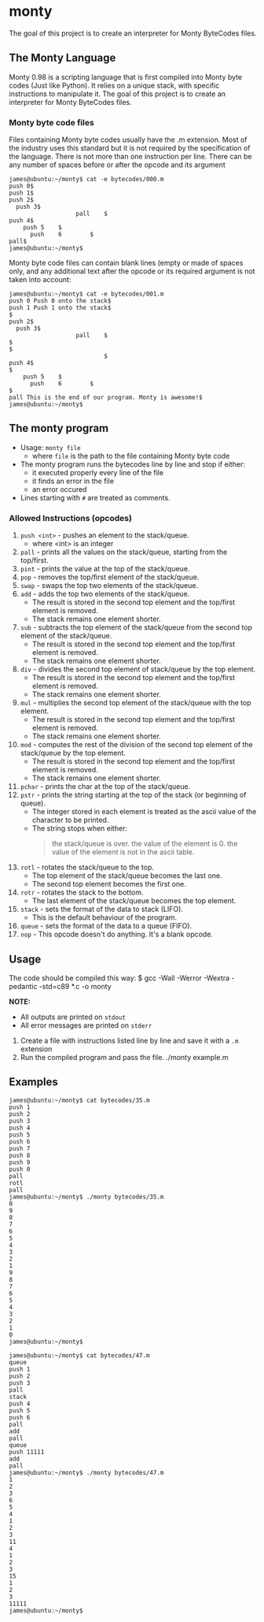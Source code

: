 # monty
The goal of this project is to create an interpreter for Monty ByteCodes files.

## The Monty Language
Monty 0.98 is a scripting language that is first compiled into Monty byte codes (Just like Python). It relies on a unique stack, with specific instructions to manipulate it. The goal of this project is to create an interpreter for Monty ByteCodes files.

### Monty byte code files
Files containing Monty byte codes usually have the .m extension. Most of the industry uses this standard but it is not required by the specification of the language. There is not more than one instruction per line. There can be any number of spaces before or after the opcode and its argument

	james@ubuntu:~/monty$ cat -e bytecodes/000.m
	push 0$
	push 1$
	push 2$
	  push 3$
					   pall    $
	push 4$
		push 5    $
		  push    6        $
	pall$
	james@ubuntu:~/monty$

Monty byte code files can contain blank lines (empty or made of spaces only, and any additional text after the opcode or its required argument is not taken into account:

	james@ubuntu:~/monty$ cat -e bytecodes/001.m
	push 0 Push 0 onto the stack$
	push 1 Push 1 onto the stack$
	$
	push 2$
	  push 3$
					   pall    $
	$
	$
							   $
	push 4$
	$
		push 5    $
		  push    6        $
	$
	pall This is the end of our program. Monty is awesome!$
	james@ubuntu:~/monty$

## The monty program
* Usage: `monty file`
	- where `file` is the path to the file containing Monty byte code
* The monty program runs the bytecodes line by line and stop if either:
	- it executed properly every line of the file
	- it finds an error in the file
	- an error occured
* Lines starting with `#` are treated as comments.

### Allowed Instructions (opcodes)
1. `push <int>` - pushes an element to the stack/queue.
	- where \<int\> is an integer
2. `pall` - prints all the values on the stack/queue, starting from the top/first.
3. `pint` - prints the value at the top of the stack/queue.
4. `pop` - removes the top/first element of the stack/queue.
5. `swap` - swaps the top two elements of the stack/queue.
6. `add` - adds the top two elements of the stack/queue.
	- The result is stored in the second top element and the top/first element is removed.
	- The stack remains one element shorter.
7. `sub` - subtracts the top element of the stack/queue from the second top element of the stack/queue.
	- The result is stored in the second top element and the top/first element is removed.
	- The stack remains one element shorter.
8. `div` - divides the second top element of stack/queue by the top element.
	- The result is stored in the second top element and the top/first element is removed.
	- The stack remains one element shorter.
9. `mul` - multiplies the second top element of the stack/queue with the top element.
	- The result is stored in the second top element and the top/first element is removed.
	- The stack remains one element shorter.
10. `mod` - computes the rest of the division of the second top element of the stack/queue by the top element.
	- The result is stored in the second top element and the top/first element is removed.
	- The stack remains one element shorter.
11. `pchar` - prints the char at the top of the stack/queue.
12. `pstr` - prints the string starting at the top of the stack (or beginning of queue).
	- The integer stored in each element is treated as the ascii value of the character to be printed.
	- The string stops when either:
		> the stack/queue is over.
		> the value of the element is 0.
		> the value of the element is not in the ascii table.
13. `rotl` - rotates the stack/queue to the top.
	- The top element of the stack/queue becomes the last one.
	- The second top element becomes the first one.
14. `rotr` - rotates the stack to the bottom.
	- The last element of the stack/queue becomes the top element.
15. `stack` - sets the format of the data to stack (LIFO).
	- This is the default behaviour of the program.
16. `queue` - sets the format of the data to a queue (FIFO).
17. `nop` - This opcode doesn't do anything. It's a blank opcode.

## Usage
The code should be compiled this way:
	$ gcc -Wall -Werror -Wextra -pedantic -std=c89 *.c -o monty

**NOTE:**
* All outputs are printed on `stdout`
* All error messages are printed on `stderr`


1. Create a file with instructions listed line by line and save it with a `.m` extension
2. Run the compiled program and pass the file.
	./monty example.m

## Examples
	james@ubuntu:~/monty$ cat bytecodes/35.m 
	push 1
	push 2
	push 3
	push 4
	push 5
	push 6
	push 7
	push 8
	push 9
	push 0
	pall
	rotl
	pall
	james@ubuntu:~/monty$ ./monty bytecodes/35.m 
	0
	9
	8
	7
	6
	5
	4
	3
	2
	1
	9
	8
	7
	6
	5
	4
	3
	2
	1
	0
	james@ubuntu:~/monty$

	james@ubuntu:~/monty$ cat bytecodes/47.m
	queue
	push 1
	push 2
	push 3
	pall
	stack
	push 4
	push 5
	push 6
	pall
	add
	pall
	queue
	push 11111
	add
	pall
	james@ubuntu:~/monty$ ./monty bytecodes/47.m
	1
	2
	3
	6
	5
	4
	1
	2
	3
	11
	4
	1
	2
	3
	15
	1
	2
	3
	11111
	james@ubuntu:~/monty$
